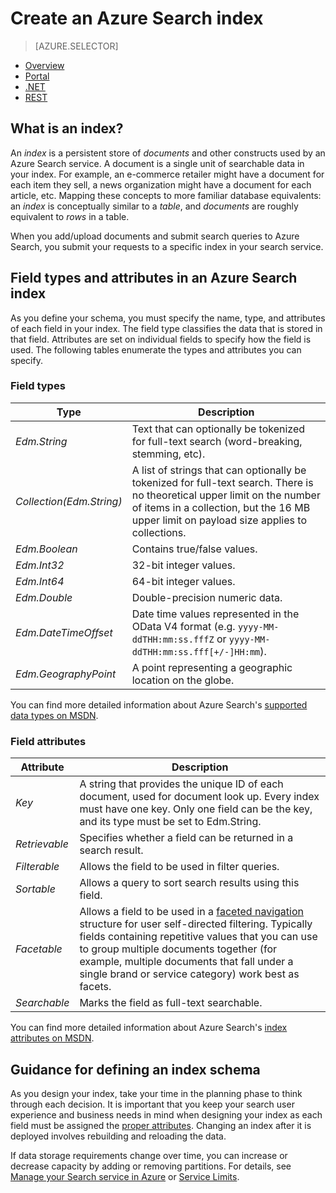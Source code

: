 <properties
	pageTitle="Create an Azure Search index | Microsoft Azure | Hosted cloud search service"
	description="What is an index in Azure Search and how is it used?"
	services="search"
	manager="jhubbard"
	documentationCenter=""
    authors="ashmaka"
/>

<tags
	ms.service="search"
	ms.devlang="na"
	ms.workload="search"
	ms.topic="get-started-article"
	ms.tgt_pltfrm="na"
	ms.date="08/29/2016"
	ms.author="ashmaka"/>

# Create an Azure Search index
> [AZURE.SELECTOR]
- [Overview](search-what-is-an-index.md)
- [Portal](search-create-index-portal.md)
- [.NET](search-create-index-dotnet.md)
- [REST](search-create-index-rest-api.md)

## What is an index?

An *index* is a persistent store of *documents* and other constructs used by an Azure Search service. A document is a single unit of searchable data in your index. For example, an e-commerce retailer might have a document for each item they sell, a news organization might have a document for each article, etc. Mapping these concepts to more familiar database equivalents: an *index* is conceptually similar to a *table*, and *documents* are roughly equivalent to *rows* in a table.

When you add/upload documents and submit search queries to Azure Search, you submit your requests to a specific index in your search service.

## Field types and attributes in an Azure Search index

As you define your schema, you must specify the name, type, and attributes of each field in your index. The field type classifies the data that is stored in that field. Attributes are set on individual fields to specify how the field is used. The following tables enumerate the types and attributes you can specify.


### Field types
|Type|Description|
|------------|-----------|
|*Edm.String*|Text that can optionally be tokenized for full-text search (word-breaking, stemming, etc).|
|*Collection(Edm.String)*|A list of strings that can optionally be tokenized for full-text search. There is no theoretical upper limit on the number of items in a collection, but the 16 MB upper limit on payload size applies to collections.|
|*Edm.Boolean*|Contains true/false values.|
|*Edm.Int32*|32-bit integer values.|
|*Edm.Int64*|64-bit integer values.|
|*Edm.Double*|Double-precision numeric data.|
|*Edm.DateTimeOffset*|Date time values represented in the OData V4 format (e.g. `yyyy-MM-ddTHH:mm:ss.fffZ` or `yyyy-MM-ddTHH:mm:ss.fff[+/-]HH:mm`).|
|*Edm.GeographyPoint*|A point representing a geographic location on the globe.|

You can find more detailed information about Azure Search's [supported data types on MSDN](https://msdn.microsoft.com/library/azure/dn798938.aspx).



### Field attributes
|Attribute|Description|
|------------|-----------|
|*Key*|A string that provides the unique ID of each document, used for document look up. Every index must have one key. Only one field can be the key, and its type must be set to Edm.String.|
|*Retrievable*|Specifies whether a field can be returned in a search result.|
|*Filterable*|Allows the field to be used in filter queries.|
|*Sortable*|Allows a query to sort search results using this field.|
|*Facetable*|Allows a field to be used in a [faceted navigation](search-faceted-navigation.md) structure for user self-directed filtering. Typically fields containing repetitive values that you can use to group multiple documents together (for example, multiple documents that fall under a single brand or service category) work best as facets.|
|*Searchable*|Marks the field as full-text searchable.|

You can find more detailed information about Azure Search's [index attributes on MSDN](https://msdn.microsoft.com/library/azure/dn798941.aspx).



## Guidance for defining an index schema

As you design your index, take your time in the planning phase to think through each decision. It is important that you keep your search user experience and business needs in mind when designing your index as each field must be assigned the [proper attributes](https://msdn.microsoft.com/library/azure/dn798941.aspx). Changing an index after it is deployed involves rebuilding and reloading the data.


If data storage requirements change over time, you can increase or decrease capacity by adding or removing partitions. For details, see [Manage your Search service in Azure](search-manage.md) or [Service Limits](search-limits-quotas-capacity.md).
